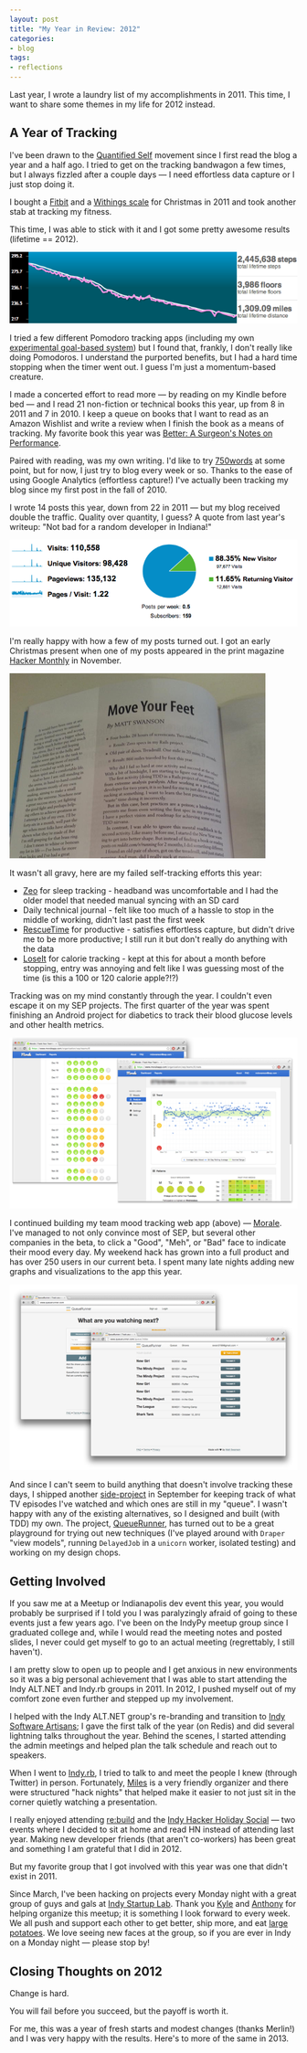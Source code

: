 ```yaml
---
layout: post
title: "My Year in Review: 2012"
categories:
- blog
tags:
- reflections
---
```


Last year, I wrote a laundry list of my accomplishments in 2011. This time, I want to
share some themes in my life for 2012 instead.

## A Year of Tracking
I've been drawn to the [Quantified Self][qs] movement since I first read the blog a year and a half ago. I 
tried to get on the tracking bandwagon a few times, but I always fizzled after a couple days &mdash; I need
effortless data capture or I just stop doing it.

I bought a [Fitbit][fb] and a [Withings scale][ws] for Christmas in 2011 and took another stab at tracking 
my fitness.

[qs]: http://quantifiedself.com/
[fb]: http://www.fitbit.com/
[ws]: http://www.withings.com/

This time, I was able to stick with it and I got some pretty awesome results (lifetime == 2012).

<div class="pic">
  <img alt="Becoming less of a fatass" src="/static/fitbit-stats.png">
</div>

I tried a few different Pomodoro tracking apps (including my own [experimental goal-based system][vine]) but I
found that, frankly, I don't really like doing Pomodoros. I understand the purported benefits, but I 
had a hard time stopping when the timer went out. I guess I'm just a momentum-based creature.

[vine]: https://gist.github.com/3753245

I made a concerted effort to read more &mdash; by reading on my Kindle before bed &mdash; and I read 21 
non-fiction or technical books this year, up from 8 in 2011 and 7 in 2010. I keep a queue on books that I 
want to read as an Amazon Wishlist and write a review when I finish the book as a means of tracking. My favorite
book this year was [Better: A Surgeon's Notes on Performance][better]. 

[better]: http://mdswanson.com/writeup/2012/10/14/better.html

Paired with reading, was my own writing. I'd like to try [750words][750] at some point, but for now, I just
try to blog every week or so. Thanks to the ease of using Google Analytics (effortless capture!) I've
actually been tracking my blog since my first post in the fall of 2010. 

I wrote 14 posts this year, down from 22 in 2011 &mdash; but my blog received double the traffic. Quality over 
quantity, I guess? A quote from last year's writeup: "Not bad for a random developer in Indiana!"

[750]: http://750words.com/

<div class="pic">
  <img alt="Problogger status ;-)" src="/static/blog-stats.png">
</div>

I'm really happy with how a few of my posts turned out. I got an early Christmas present when one of my
posts appeared in the print magazine [Hacker Monthly][hm] in November.

[hm]: http://hackermonthly.com/issue-30.html

<div class="pic">
  <img alt="Hacker Monthly November" src="/static/dead-tree.png">
</div>

It wasn't all gravy, here are my failed self-tracking efforts this year:

* [Zeo][z] for sleep tracking - headband was uncomfortable and I had the older model that needed manual syncing 
with an SD card
* Daily technical journal - felt like too much of a hassle to stop in the middle of working, didn't last past the first week
* [RescueTime][rt] for productive - satisfies effortless capture, but didn't drive me to be more productive; I still run it but don't really do anything with the data
* [LoseIt][li] for calorie tracking - kept at this for about a month before stopping, entry was annoying and felt like I was guessing most of the time (is this a 100 or 120 calorie apple?!?)

[z]: www.myzeo.com
[rt]: https://www.rescuetime.com/
[li]: http://www.loseit.com/

Tracking was on my mind constantly through the year. I couldn't even escape it on my SEP projects. The first
quarter of the year was spent finishing an Android project for diabetics to track their blood glucose levels
and other health metrics.

![](/static/morale-app-2012.png)

I continued building my team mood tracking web app (above) &mdash; [Morale][m]. I've managed to not only 
convince most of SEP, but several other companies in the beta, to click a "Good", "Meh", or "Bad" face to 
indicate their mood every day. My weekend hack has grown into a full product and has over 250 users in our 
current beta. I spent many late nights adding new graphs and visualizations to the app this year.

[m]: /morale/

![](/static/queuerunner.png)

And since I can't seem to build anything that doesn't involve tracking these days, I shipped another 
[side-project][qg] in September for keeping track of what TV episodes I've watched and which ones are still 
in my "queue". I wasn't happy with any of the existing alternatives, so I designed and built (with TDD) my own.
The project, [QueueRunner][qr], has turned out to be a great playground for trying out new techniques (I've 
played around with `Draper` "view models", running `DelayedJob` in a `unicorn` worker, isolated testing) and 
working on my design chops.

[qg]: https://github.com/swanson/queue-runner
[qr]: http://www.queuerunner.com/

## Getting Involved

If you saw me at a Meetup or Indianapolis dev event this year, you would probably be surprised if I told you I 
was paralyzingly afraid of going to these events just a few years ago. I've been on the IndyPy meetup group 
since I graduated college and, while I would read the meeting notes and posted slides, I never could get myself 
to go to an actual meeting (regrettably, I still haven't). 

I am pretty slow to open up to people and I get anxious in new environments so it was a big personal 
achievement that I was able to start attending the Indy ALT.NET and Indy.rb groups in 2011. In 2012, I pushed 
myself out of my comfort zone even further and stepped up my involvement.

I helped with the Indy ALT.NET group's re-branding and transition to [Indy Software Artisans][isa]; I gave the 
first talk of the year (on Redis) and did several lightning talks throughout the year. Behind the scenes, I 
started attending the admin meetings and helped plan the talk schedule and reach out to speakers.

[isa]: http://indysa.org/

When I went to [Indy.rb][irb], I tried to talk to and meet the people I knew (through Twitter) in person. 
Fortunately, [Miles][mz] is a very friendly organizer and there were structured "hack nights" that helped make 
it easier to not just sit in the corner quietly watching a presentation.

[irb]: http://indyrb.org/
[mz]: https://twitter.com/mileszs

I really enjoyed attending [re:build][rb] and the [Indy Hacker Holiday Social][ih] &mdash; two events where I 
decided to  sit at home and read HN instead of attending last year. Making new developer friends (that aren't 
co-workers) has been great and something I am grateful that I did in 2012.

[rb]: http://www.rebuildconf.com/
[ih]: http://indyhackers.org/

But my favorite group that I got involved with this year was one that didn't exist in 2011. 

Since March,
I've been hacking on projects every Monday night with a great group of guys and gals at [Indy Startup Lab][isl].
Thank you [Kyle][k] and [Anthony][a] for helping organize this meetup; it is something I look forward 
to every week. We all push and support each other to get better, ship more, and eat [large potatoes][spud]. We 
love seeing new faces at the group, so if you are ever in Indy on a Monday night &mdash; please stop by!

[isl]: https://indystartuplab.github.io/
[k]: https://twitter.com/kyleashipley
[a]: https://twitter.com/panozzaj
[spud]: http://www.in.mcalistersdeli.com/menu/giant-spuds

## Closing Thoughts on 2012

Change is hard. 

You will fail before you succeed, but the payoff is worth it. 

For me, this was a year of fresh starts and modest changes (thanks Merlin!) and I was very happy with the 
results. Here's to more of the same in 2013.

